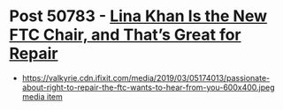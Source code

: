 # Post 50783 - [Lina Khan Is the New FTC Chair, and That&#8217;s Great for Repair](https://www.ifixit.com/News/50783/lina-khan-is-the-new-ftc-chair-and-thats-great-for-repair)

- https://valkyrie.cdn.ifixit.com/media/2019/03/05174013/passionate-about-right-to-repair-the-ftc-wants-to-hear-from-you-600x400.jpeg [media item](media-27431.md)